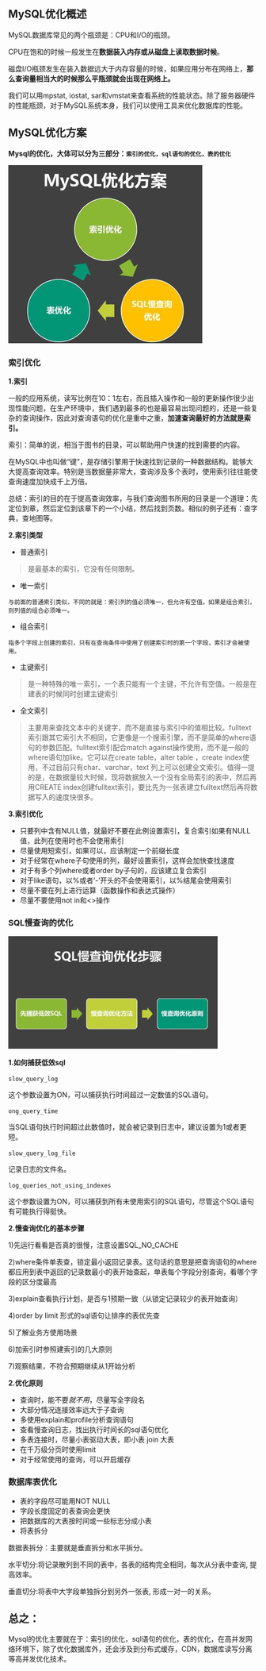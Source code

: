 ## MySQL优化概述 

MySQL数据库常见的两个瓶颈是：CPU和I/O的瓶颈。

CPU在饱和的时候一般发生在**数据装入内存或从磁盘上读取数据时候**。

磁盘I/O瓶颈发生在装入数据远大于内存容量的时候，如果应用分布在网络上，**那么查询量相当大的时候那么平瓶颈就会出现在网络上。**

我们可以用mpstat, iostat, sar和vmstat来查看系统的性能状态。除了服务器硬件的性能瓶颈，对于MySQL系统本身，我们可以使用工具来优化数据库的性能。

## MySQL优化方案 

**Mysql的优化，大体可以分为三部分：`索引的优化，sql语句的优化，表的优化`**

![mysql-索引优化方案.png](../resource/mysql/mysql-索引优化方案.png)

### 索引优化 

**1.索引**

一般的应用系统，读写比例在10：1左右，而且插入操作和一般的更新操作很少出现性能问题，在生产环境中，我们遇到最多的也是最容易出现问题的，还是一些复杂的查询操作，因此对查询语句的优化是重中之重，**加速查询最好的方法就是索引。**

索引：简单的说，相当于图书的目录，可以帮助用户快速的找到需要的内容。

在MySQL中也叫做“键”，是存储引擎用于快速找到记录的一种数据结构。能够大大提高查询效率。特别是当数据量非常大，查询涉及多个表时，使用索引往往能使查询速度加快成千上万倍。

总结：索引的目的在于提高查询效率，与我们查询图书所用的目录是一个道理：先定位到章，然后定位到该章下的一个小结，然后找到页数。相似的例子还有：查字典，查地图等。

**2.索引类型**

-  普通索引

> 是最基本的索引，它没有任何限制。

-  唯一索引

```
与前面的普通索引类似，不同的就是：索引列的值必须唯一，但允许有空值。如果是组合索引，则列值的组合必须唯一。
```

-  组合索引

```
指多个字段上创建的索引，只有在查询条件中使用了创建索引时的第一个字段，索引才会被使用。
```

-  主键索引

> 是一种特殊的唯一索引，一个表只能有一个主键，不允许有空值。一般是在建表的时候同时创建主键索引

-  全文索引

> 主要用来查找文本中的关键字，而不是直接与索引中的值相比较。fulltext索引跟其它索引大不相同，它更像是一个搜索引擎，而不是简单的where语句的参数匹配。fulltext索引配合match against操作使用，而不是一般的where语句加like。它可以在create table，alter table ，create index使用，不过目前只有char、varchar，text 列上可以创建全文索引。值得一提的是，在数据量较大时候，现将数据放入一个没有全局索引的表中，然后再用CREATE index创建fulltext索引，要比先为一张表建立fulltext然后再将数据写入的速度快很多。

**3.索引优化**

-  只要列中含有NULL值，就最好不要在此例设置索引，复合索引如果有NULL值，此列在使用时也不会使用索引
-  尽量使用短索引，如果可以，应该制定一个前缀长度
-  对于经常在where子句使用的列，最好设置索引，这样会加快查找速度
-  对于有多个列where或者order by子句的，应该建立复合索引
-  对于like语句，以%或者‘-’开头的不会使用索引，以%结尾会使用索引
-  尽量不要在列上进行运算（函数操作和表达式操作）
-  尽量不要使用not in和<>操作

### SQL慢查询的优化 

![mysql-慢sql优化步骤.png](../resource/mysql/mysql-慢sql优化步骤.png)

**1.如何捕获低效sql**

`slow_query_log`

这个参数设置为ON，可以捕获执行时间超过一定数值的SQL语句。

`ong_query_time`

当SQL语句执行时间超过此数值时，就会被记录到日志中，建议设置为1或者更短。

`slow_query_log_file`

记录日志的文件名。

`log_queries_not_using_indexes`

这个参数设置为ON，可以捕获到所有未使用索引的SQL语句，尽管这个SQL语句有可能执行得挺快。

**2.慢查询优化的基本步骤**

1)先运行看看是否真的很慢，注意设置SQL_NO_CACHE

2)where条件单表查，锁定最小返回记录表。这句话的意思是把查询语句的where都应用到表中返回的记录数最小的表开始查起，单表每个字段分别查询，看哪个字段的区分度最高

3)explain查看执行计划，是否与1预期一致（从锁定记录较少的表开始查询）

4)order by limit 形式的sql语句让排序的表优先查

5)了解业务方使用场景

6)加索引时参照建索引的几大原则

7)观察结果，不符合预期继续从1开始分析

**2.优化原则**

-  查询时，能不要*就不用*，尽量写全字段名
-  大部分情况连接效率远大于子查询
-  多使用explain和profile分析查询语句
-  查看慢查询日志，找出执行时间长的sql语句优化
-  多表连接时，尽量小表驱动大表，即小表 join 大表
-  在千万级分页时使用limit
-  对于经常使用的查询，可以开启缓存

### 数据库表优化 

-  表的字段尽可能用NOT NULL
-  字段长度固定的表查询会更快
-  把数据库的大表按时间或一些标志分成小表
-  将表拆分

数据表拆分：主要就是垂直拆分和水平拆分。

水平切分:将记录散列到不同的表中，各表的结构完全相同，每次从分表中查询, 提高效率。

垂直切分:将表中大字段单独拆分到另外一张表, 形成一对一的关系。

## **总之：** 

Mysql的优化主要就在于：索引的优化，sql语句的优化，表的优化，在高并发网络环境下，除了优化数据库外，还会涉及到分布式缓存，CDN，数据库读写分离等高并发优化技术。